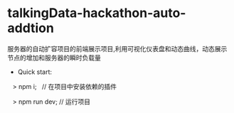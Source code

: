 # talkingData-hackathon-auto-addtion
服务器的自动扩容项目的前端展示项目,利用可视化仪表盘和动态曲线，动态展示节点的增加和服务器的瞬时负载量

*   Quick start:

    > npm i;   // 在项目中安装依赖的插件
    
    > npm run dev;  // 运行项目
